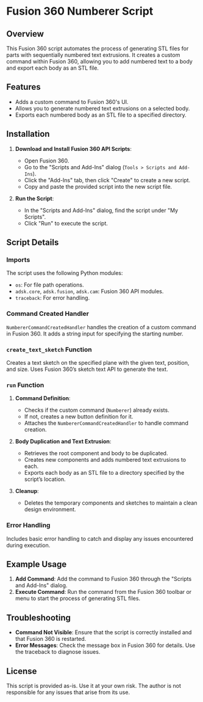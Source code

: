 # Fusion 360 Numberer Script

## Overview

This Fusion 360 script automates the process of generating STL files for parts with sequentially numbered text extrusions. It creates a custom command within Fusion 360, allowing you to add numbered text to a body and export each body as an STL file.

## Features

- Adds a custom command to Fusion 360's UI.
- Allows you to generate numbered text extrusions on a selected body.
- Exports each numbered body as an STL file to a specified directory.

## Installation

1. **Download and Install Fusion 360 API Scripts**:
   - Open Fusion 360.
   - Go to the "Scripts and Add-Ins" dialog (`Tools > Scripts and Add-Ins`).
   - Click the "Add-Ins" tab, then click "Create" to create a new script.
   - Copy and paste the provided script into the new script file.

2. **Run the Script**:
   - In the "Scripts and Add-Ins" dialog, find the script under "My Scripts".
   - Click "Run" to execute the script.

## Script Details

### Imports

The script uses the following Python modules:

- `os`: For file path operations.
- `adsk.core`, `adsk.fusion`, `adsk.cam`: Fusion 360 API modules.
- `traceback`: For error handling.

### Command Created Handler

`NumbererCommandCreatedHandler` handles the creation of a custom command in Fusion 360. It adds a string input for specifying the starting number.

### `create_text_sketch` Function

Creates a text sketch on the specified plane with the given text, position, and size. Uses Fusion 360’s sketch text API to generate the text.

### `run` Function

1. **Command Definition**:
   - Checks if the custom command (`Numberer`) already exists.
   - If not, creates a new button definition for it.
   - Attaches the `NumbererCommandCreatedHandler` to handle command creation.

2. **Body Duplication and Text Extrusion**:
   - Retrieves the root component and body to be duplicated.
   - Creates new components and adds numbered text extrusions to each.
   - Exports each body as an STL file to a directory specified by the script’s location.

3. **Cleanup**:
   - Deletes the temporary components and sketches to maintain a clean design environment.

### Error Handling

Includes basic error handling to catch and display any issues encountered during execution.

## Example Usage

1. **Add Command**: Add the command to Fusion 360 through the "Scripts and Add-Ins" dialog.
2. **Execute Command**: Run the command from the Fusion 360 toolbar or menu to start the process of generating STL files.

## Troubleshooting

- **Command Not Visible**: Ensure that the script is correctly installed and that Fusion 360 is restarted.
- **Error Messages**: Check the message box in Fusion 360 for details. Use the traceback to diagnose issues.

## License

This script is provided as-is. Use it at your own risk. The author is not responsible for any issues that arise from its use.

